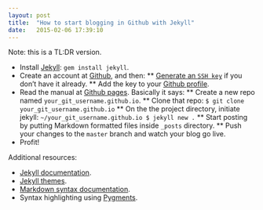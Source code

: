 ```yaml
---
layout: post
title:  "How to start blogging in Github with Jekyll"
date:   2015-02-06 17:39:10
---
```


Note: this is a TL:DR version.

* Install [Jekyll](http://jekyllrb.com/): `gem install jekyll`.
* Create an account at [Github](https://github.com/), and then:
** [Generate an `SSH key`](https://help.github.com/articles/generating-ssh-keys/) if you don’t have it already.
** Add the key to your [Github profile](https://github.com/settings/ssh).
* Read the manual at [Github pages](https://pages.github.com/). Basically it says:
** Create a new repo named `your_git_username.github.io`.
** Clone that repo: `$ git clone your_git_username.github.io`
** On the the project directory, initiate jekyll: `~/your_git_username.github.io $ jekyll new .`
** Start posting by putting Markdown formatted files inside `_posts` directory.
** Push your changes to the `master` branch and watch your blog go live.
* Profit!

Additional resources: 
* [Jekyll documentation](http://jekyllrb.com/docs/home/).
* [Jekyll themes](http://jekyllthemes.org/).
* [Markdown syntax documentation](http://daringfireball.net/projects/markdown/syntax).
* Syntax highlighting using [Pygments](http://pygments.org/).
